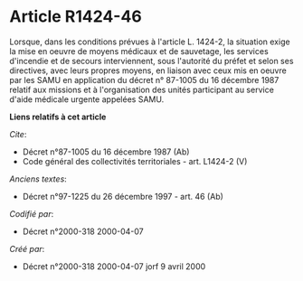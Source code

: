 # Article R1424-46

Lorsque, dans les conditions prévues à l'article L. 1424-2, la situation exige la mise en oeuvre de moyens médicaux et de
sauvetage, les services d'incendie et de secours interviennent, sous l'autorité du préfet et selon ses directives, avec leurs
propres moyens, en liaison avec ceux mis en oeuvre par les SAMU en application du décret n° 87-1005 du 16 décembre 1987
relatif aux missions et à l'organisation des unités participant au service d'aide médicale urgente appelées SAMU.

**Liens relatifs à cet article**

_Cite_:

  - Décret n°87-1005 du 16 décembre 1987 (Ab)
  - Code général des collectivités territoriales - art. L1424-2 (V)

_Anciens textes_:

  - Décret n°97-1225 du 26 décembre 1997 - art. 46 (Ab)

_Codifié par_:

  - Décret n°2000-318 2000-04-07

_Créé par_:

  - Décret n°2000-318 2000-04-07 jorf 9 avril 2000
